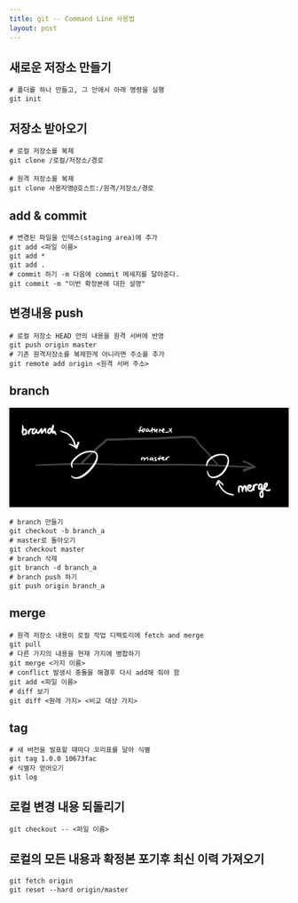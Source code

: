 ```yaml
---
title: git -- Command Line 사용법
layout: post
---
```

## 새로운 저장소 만들기
```{.sh}
# 폴더를 하나 만들고, 그 안에서 아래 명령을 실행 
git init
```
## 저장소 받아오기
```{.sh}
# 로컬 저장소를 복제
git clone /로컬/저장소/경로

# 원격 저장소를 복제
git clone 사용자명@호스트:/원격/저장소/경로
```

## add & commit
```{.sh}
# 변경된 파일을 인덱스(staging area)에 추가
git add <파일 이름>
git add *
git add .
# commit 하기 -m 다음에 commit 메세지를 달아준다.
git commit -m "이번 확정본에 대한 설명"
```
## 변경내용 push
```{.sh}
# 로컬 저장소 HEAD 안의 내용을 원격 서버에 반영
git push origin master
# 기존 원격저장소를 복제한게 아니라면 주소를 추가
git remote add origin <원격 서버 주소>
```

## branch
![image](/uploads/git/git_commandline_01.png)
```{.sh}
# branch 만들기
git checkout -b branch_a
# master로 돌아오기
git checkout master
# branch 삭제
git branch -d branch_a
# branch push 하기
git push origin branch_a
```

## merge
```{.sh}
# 원격 저장소 내용이 로컬 작업 디렉토리에 fetch and merge
git pull
# 다른 가지의 내용을 현재 가지에 병합하기
git merge <가지 이름>
# conflict 발생시 충돌을 해결후 다시 add해 줘야 함
git add <파일 이름>
# diff 보기
git diff <원래 가지> <비교 대상 가지>
```

## tag
```{.sh}
# 새 버전을 발표할 때마다 꼬리표를 달아 식별
git tag 1.0.0 10673fac 
# 식별자 얻어오기
git log
```

## 로컬 변경 내용 되돌리기
```{.sh}
git checkout -- <파일 이름>
```

## 로컬의 모든 내용과 확정본 포기후 최신 이력 가져오기
```{.sh}
git fetch origin
git reset --hard origin/master
```